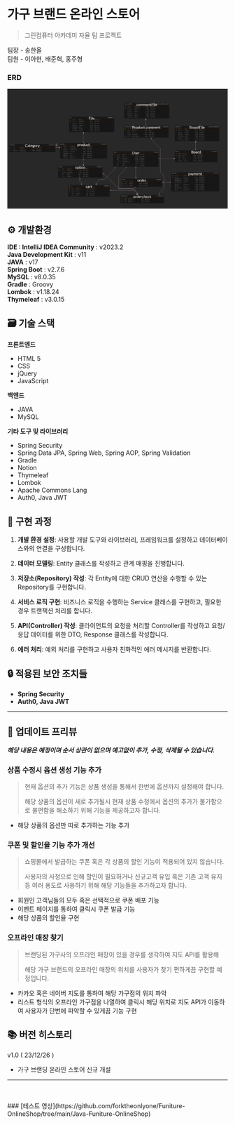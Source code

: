 # 가구 브랜드 온라인 스토어
> 그린컴퓨터 아카데미 자율 팀 프로젝트

팀장 - 송한올<br>
팀원 - 이아현, 배준혁, 홍주형

### ERD
![Pasted image 20231214101018](attachments/Pasted%20image%2020231214101018.png)

## ⚙️ 개발환경

**IDE : IntelliJ IDEA Community** : v2023.2  
**Java Development Kit** : v11  
**JAVA** : v17  
**Spring Boot** : v2.7.6  
**MySQL** : v8.0.35  
**Gradle** : Groovy  
**Lombok** : v1.18.24  
**Thymeleaf** : v3.0.15  

## 🗃️ 기술 스택
  
**프론트엔드**
- HTML 5
- CSS
- jQuery
- JavaScript
  
**백엔드**
- JAVA
- MySQL

**기타 도구 및 라이브러리**
- Spring Security
- Spring Data JPA, Spring Web, Spring AOP, Spring Validation
- Gradle
- Notion
- Thymeleaf
- Lombok
- Apache Commons Lang
- Auth0, Java JWT

## 📝 구현 과정

1. **개발 환경 설정**: 사용할 개발 도구와 라이브러리, 프레임워크를 설정하고 데이터베이스와의 연결을 구성합니다.
   
2. **데이터 모델링**: Entity 클래스를 작성하고 관계 매핑을 진행합니다.
   
3. **저장소(Repository) 작성**: 각 Entity에 대한 CRUD 연산을 수행할 수 있는 Repository를 구현합니다.
   
4. **서비스 로직 구현**: 비즈니스 로직을 수행하는 Service 클래스를 구현하고, 필요한 경우 트랜잭션 처리를 합니다.
   
5. **API(Controller) 작성**: 클라이언트의 요청을 처리할 Controller를 작성하고 요청/응답 데이터를 위한 DTO, Response 클래스를 작성합니다.
   
6. **에러 처리**: 예외 처리를 구현하고 사용자 친화적인 에러 메시지를 반환합니다.

## 🔒 적용된 보안 조치들
  
- **Spring Security**
- **Auth0, Java JWT**

---

## 📃 업데이트 프리뷰

_**해당 내용은 예정이며 순서 상관이 없으며 예고없이 추가, 수정, 삭제될 수 있습니다.**_

### 상품 수정시 옵션 생성 기능 추가
> 현재 옵션의 추가 기능은 상품 생성을 통해서 한번에 옵션까지 설정해야 합니다.
> 
> 해당 상품의 옵션이 새로 추가될시 현재 상품 수정에서 옵션의 추가가 불가함으로 불편함을 해소하기 위해 기능을 제공하고자 합니다.

- 해당 상품의 옵션만 따로 추가하는 기능 추가

### 쿠폰 및 할인율 기능 추가 개선
> 쇼핑몰에서 발급하는 쿠폰 혹은 각 상품의 할인 기능이 적용되어 있지 않습니다.
> 
> 사용자의 사정으로 인해 할인이 필요하거나 신규고객 유입 혹은 기존 고객 유지 등
> 여러 용도로 사용하기 위해 해당 기능들을 추가하고자 합니다.

- 회원인 고객님들의 모두 혹은 선택적으로 쿠폰 배포 기능
- 이벤트 페이지를 통하여 클릭시 쿠폰 발급 기능
- 해당 상품의 할인율 구현

### 오프라인 매장 찾기
> 브랜딩된 가구사의 오프라인 매장이 있을 경우를 생각하여 지도 API를 활용해 
> 
> 해당 가구 브랜드의 오프라인 매장의 위치를 사용자가 찾기 편하게끔 구현할
> 예정입니다.

- 카카오 혹은 네이버 지도를 통하여 해당 가구점의 위치 파악
- 리스트 형식의 오프라인 가구점을 나열하여 클릭시 해당 위치로 지도 API가 이동하여 사용자가 단번에 파악할 수 있게끔 기능 구현

## 📚 버전 히스토리

v1.0 ( 23/12/26 )
- 가구 브랜딩 온라인 스토어 신규 개설

---
<br>
<br>
### [테스트 영상](https://github.com/forktheonlyone/Funiture-OnlineShop/tree/main/Java-Funiture-OnlineShop)
